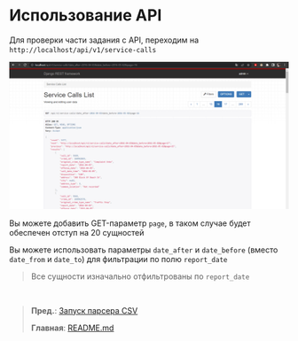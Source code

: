 # Использование API

Для проверки части задания с API, переходим на `http://localhost/api/v1/service-calls`

![API - Service Call List](/docs/images/API_service_call.png "API - Service Call List")

Вы можете добавить GET-параметр `page`, в таком случае будет обеспечен отступ на 20 сущностей

Вы можете использовать параметры `date_after` и `date_before` (вместо `date_from` и `date_to`) для фильтрации по полю `report_date`

> Все сущности изначально отфильтрованы по `report_date`

<br />

> **Пред.**: [Запуск парсера CSV](launch_csv_parser.md)
>
> **Главная**: [README.md](/README.md)